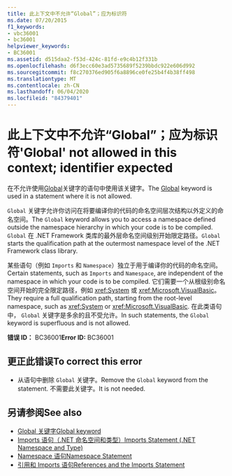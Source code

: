 ```yaml
---
title: 此上下文中不允许“Global”；应为标识符
ms.date: 07/20/2015
f1_keywords:
- vbc36001
- bc36001
helpviewer_keywords:
- BC36001
ms.assetid: d515daa2-f53d-424c-81fd-e9c4b12f331b
ms.openlocfilehash: d6f3ecc60e3ad5735689f5239bbdc922e606d992
ms.sourcegitcommit: f8c270376ed905f6a8896ce0fe25b4f4b38ff498
ms.translationtype: MT
ms.contentlocale: zh-CN
ms.lasthandoff: 06/04/2020
ms.locfileid: "84379401"
---
```

# <a name="global-not-allowed-in-this-context-identifier-expected"></a><span data-ttu-id="26187-102">此上下文中不允许“Global”；应为标识符</span><span class="sxs-lookup"><span data-stu-id="26187-102">'Global' not allowed in this context; identifier expected</span></span>
<span data-ttu-id="26187-103">在不允许使用[Global](../programming-guide/program-structure/namespaces.md#global-keyword-in-fully-qualified-names)关键字的语句中使用该关键字。</span><span class="sxs-lookup"><span data-stu-id="26187-103">The [Global](../programming-guide/program-structure/namespaces.md#global-keyword-in-fully-qualified-names) keyword is used in a statement where it is not allowed.</span></span>  
  
 <span data-ttu-id="26187-104">`Global` 关键字允许你访问在将要编译你的代码的命名空间层次结构以外定义的命名空间。</span><span class="sxs-lookup"><span data-stu-id="26187-104">The `Global` keyword allows you to access a namespace defined outside the namespace hierarchy in which your code is to be compiled.</span></span> <span data-ttu-id="26187-105">`Global` 在 .NET Framework 类库的最外层命名空间级别开始限定路径。</span><span class="sxs-lookup"><span data-stu-id="26187-105">`Global` starts the qualification path at the outermost namespace level of the .NET Framework class library.</span></span>  
  
 <span data-ttu-id="26187-106">某些语句（例如 `Imports` 和 `Namespace`）独立于用于编译你的代码的命名空间。</span><span class="sxs-lookup"><span data-stu-id="26187-106">Certain statements, such as `Imports` and `Namespace`, are independent of the namespace in which your code is to be compiled.</span></span> <span data-ttu-id="26187-107">它们需要一个从根级别命名空间开始的完全限定路径，例如 <xref:System> 或 <xref:Microsoft.VisualBasic>。</span><span class="sxs-lookup"><span data-stu-id="26187-107">They require a full qualification path, starting from the root-level namespace, such as <xref:System> or <xref:Microsoft.VisualBasic>.</span></span> <span data-ttu-id="26187-108">在此类语句中， `Global` 关键字是多余的且不受允许。</span><span class="sxs-lookup"><span data-stu-id="26187-108">In such statements, the `Global` keyword is superfluous and is not allowed.</span></span>  
  
 <span data-ttu-id="26187-109">**错误 ID：** BC36001</span><span class="sxs-lookup"><span data-stu-id="26187-109">**Error ID:** BC36001</span></span>  
  
## <a name="to-correct-this-error"></a><span data-ttu-id="26187-110">更正此错误</span><span class="sxs-lookup"><span data-stu-id="26187-110">To correct this error</span></span>  
  
- <span data-ttu-id="26187-111">从语句中删除 `Global` 关键字。</span><span class="sxs-lookup"><span data-stu-id="26187-111">Remove the `Global` keyword from the statement.</span></span> <span data-ttu-id="26187-112">不需要此关键字。</span><span class="sxs-lookup"><span data-stu-id="26187-112">It is not needed.</span></span>  
  
## <a name="see-also"></a><span data-ttu-id="26187-113">另请参阅</span><span class="sxs-lookup"><span data-stu-id="26187-113">See also</span></span>

- [<span data-ttu-id="26187-114">Global 关键字</span><span class="sxs-lookup"><span data-stu-id="26187-114">Global keyword</span></span>](../programming-guide/program-structure/namespaces.md#global-keyword-in-fully-qualified-names)
- [<span data-ttu-id="26187-115">Imports 语句（.NET 命名空间和类型）</span><span class="sxs-lookup"><span data-stu-id="26187-115">Imports Statement (.NET Namespace and Type)</span></span>](../language-reference/statements/imports-statement-net-namespace-and-type.md)
- [<span data-ttu-id="26187-116">Namespace 语句</span><span class="sxs-lookup"><span data-stu-id="26187-116">Namespace Statement</span></span>](../language-reference/statements/namespace-statement.md)
- [<span data-ttu-id="26187-117">引用和 Imports 语句</span><span class="sxs-lookup"><span data-stu-id="26187-117">References and the Imports Statement</span></span>](../programming-guide/program-structure/references-and-the-imports-statement.md)
